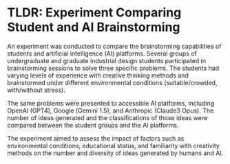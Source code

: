 # TLDR: Experiment Comparing Student and AI Brainstorming
An experiment was conducted to compare the brainstorming capabilities of students and artificial intelligence (AI) platforms. Several groups of undergraduate and graduate industrial design students participated in brainstorming sessions to solve three specific problems. The students had varying levels of experience with creative thinking methods and brainstormed under different environmental conditions (suitable/crowded, with/without stress).

The same problems were presented to accessible AI platforms, including OpenAI (GPT4), Google (Gemini 1.5), and Anthropic (Claude3 Opus). The number of ideas generated and the classifications of those ideas were compared between the student groups and the AI platforms.

The experiment aimed to assess the impact of factors such as environmental conditions, educational status, and familiarity with creativity methods on the number and diversity of ideas generated by humans and AI.
